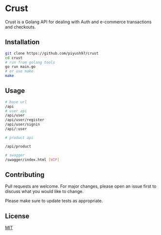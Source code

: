 # Crust

Crust is a Golang API for dealing with Auth and e-commerce transactions and checkouts.

## Installation


```bash
git clone https://github.com/piyush97/crust
cd crust
# run from golang tools
go run main.go 
# or use make
make
```

## Usage

```bash
# base url
/api 
# user api
/api/user
/api/user/register
/api/user/signin
/api/:user

# product api

/api/product

# swagger
/swagger/index.html [WIP]


```

## Contributing
Pull requests are welcome. For major changes, please open an issue first to discuss what you would like to change.

Please make sure to update tests as appropriate.

## License
[MIT](/LICENSE)
